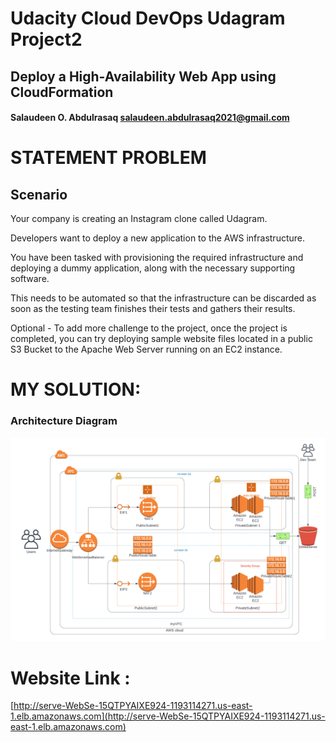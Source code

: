 # Udacity Cloud DevOps Udagram Project2

## Deploy a High-Availability Web App using CloudFormation

#### Salaudeen O. Abdulrasaq salaudeen.abdulrasaq2021@gmail.com

# STATEMENT PROBLEM

## Scenario
Your company is creating an Instagram clone called Udagram.

Developers want to deploy a new application to the AWS infrastructure.

You have been tasked with provisioning the required infrastructure and deploying a dummy application, along with the necessary supporting software.

This needs to be automated so that the infrastructure can be discarded as soon as the testing team finishes their tests and gathers their results.

Optional - To add more challenge to the project, once the project is completed, you can try deploying sample website files located in a public S3 Bucket to the Apache Web Server running on an EC2 instance.


# MY SOLUTION:

### Architecture Diagram

![Architecture Diagram!](Udagram\Parameters\UdagramDiagram.png)

# Website Link :

[http://serve-WebSe-15QTPYAIXE924-1193114271.us-east-1.elb.amazonaws.com](http://serve-WebSe-15QTPYAIXE924-1193114271.us-east-1.elb.amazonaws.com)

